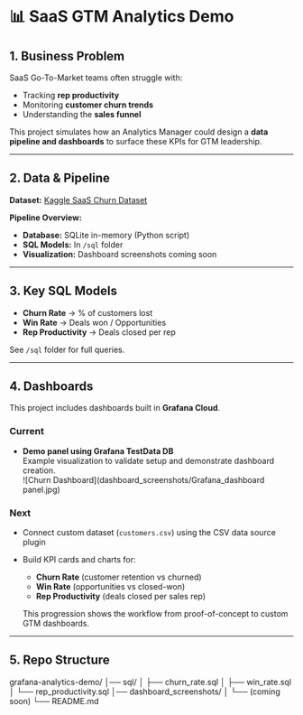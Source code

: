 # 📊 SaaS GTM Analytics Demo

## 1. Business Problem
SaaS Go-To-Market teams often struggle with:
- Tracking **rep productivity**
- Monitoring **customer churn trends**
- Understanding the **sales funnel**

This project simulates how an Analytics Manager could design a **data pipeline and dashboards** to surface these KPIs for GTM leadership.

---

## 2. Data & Pipeline
**Dataset:** [Kaggle SaaS Churn Dataset](https://www.kaggle.com/datasets/becksddf/churn-in-telecoms-dataset?resource=download)  

**Pipeline Overview:**

- **Database:** SQLite in-memory (Python script)  
- **SQL Models:** In `/sql` folder  
- **Visualization:** Dashboard screenshots coming soon  

---

## 3. Key SQL Models
- **Churn Rate** → % of customers lost  
- **Win Rate** → Deals won / Opportunities  
- **Rep Productivity** → Deals closed per rep  

See `/sql` folder for full queries.

---

## 4. Dashboards

This project includes dashboards built in **Grafana Cloud**.

### Current
- **Demo panel using Grafana TestData DB**  
  Example visualization to validate setup and demonstrate dashboard creation.  
  ![Churn Dashboard](dashboard_screenshots/Grafana_dashboard panel.jpg)

### Next
- Connect custom dataset (`customers.csv`) using the CSV data source plugin  
- Build KPI cards and charts for:
  - **Churn Rate** (customer retention vs churned)  
  - **Win Rate** (opportunities vs closed-won)  
  - **Rep Productivity** (deals closed per sales rep)  

  This progression shows the workflow from proof-of-concept to custom GTM dashboards.

---

## 5. Repo Structure
grafana-analytics-demo/
│── sql/
│ ├── churn_rate.sql
│ ├── win_rate.sql
│ └── rep_productivity.sql
│── dashboard_screenshots/
│ └── (coming soon)
└── README.md
